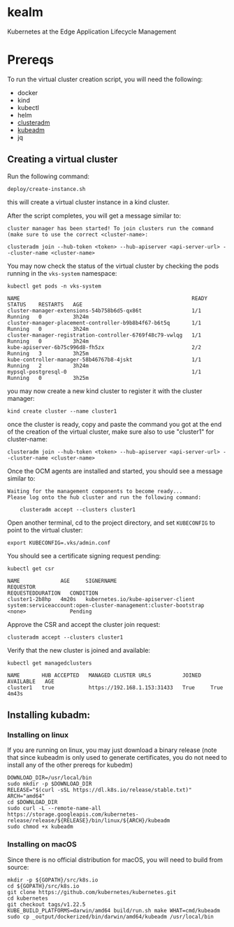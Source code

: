 # kealm

Kubernetes at the Edge Application Lifecycle Management

# Prereqs
To run the virtual cluster creation script, you will need the following:

- docker
- kind
- kubectl
- helm
- [clusteradm](https://github.com/open-cluster-management-io/clusteradm)
- [kubeadm](#installing-kubeadm)
- jq


## Creating a virtual cluster

Run the following command:

```
deploy/create-instance.sh 
```

this will create a virtual cluster instance in a kind cluster. 

After the script completes, you will get a message similar to:

```shell
cluster manager has been started! To join clusters run the command (make sure to use the correct <cluster-name>:

clusteradm join --hub-token <token> --hub-apiserver <api-server-url> --cluster-name <cluster-name>
```

You may now check the status of the virtual cluster by checking the pods running in the `vks-system` namespace:

```shell
kubectl get pods -n vks-system

NAME                                                       READY   STATUS    RESTARTS   AGE
cluster-manager-extensions-54b758b6d5-qx86t                1/1     Running   0          3h24m
cluster-manager-placement-controller-b9b8b4f67-b6t5q       1/1     Running   0          3h24m
cluster-manager-registration-controller-6769f48c79-vwlqg   1/1     Running   0          3h24m
kube-apiserver-6b75c996d8-fh5zx                            2/2     Running   3          3h25m
kube-controller-manager-58b46767b8-4jskt                   1/1     Running   2          3h24m
mypsql-postgresql-0                                        1/1     Running   0          3h25m
```

you may now create a new kind cluster to register it with the cluster manager:

```shell
kind create cluster --name cluster1
```

once the cluster is ready, copy and paste the command you got at the end of the creation of the virtual cluster, 
make sure also to use "cluster1" for cluster-name:

```shell
clusteradm join --hub-token <token> --hub-apiserver <api-server-url> --cluster-name <cluster-name>
```

Once the OCM agents are installed and started, you should see a message similar to:

```shell
Waiting for the management components to become ready...
Please log onto the hub cluster and run the following command:

    clusteradm accept --clusters cluster1
```    

Open another terminal, cd to the project directory, and set `KUBECONFIG` to point to the virtual cluster:

```shell
export KUBECONFIG=.vks/admin.conf
```

You should see a certificate signing request pending:

```shell
kubectl get csr

NAME             AGE     SIGNERNAME                            REQUESTOR                                                         REQUESTEDDURATION   CONDITION
cluster1-2b8hp   4m20s   kubernetes.io/kube-apiserver-client   system:serviceaccount:open-cluster-management:cluster-bootstrap   <none>              Pending
```

Approve the CSR and accept the cluster join request:

```shell
clusteradm accept --clusters cluster1
```

Verify that the new cluster is joined and available:

```shell
kubectl get managedclusters

NAME       HUB ACCEPTED   MANAGED CLUSTER URLS          JOINED   AVAILABLE   AGE
cluster1   true           https://192.168.1.153:31433   True     True        4m43s
```

## Installing kubadm:

### Installing on linux
If you are running on linux, you may just download a binary release (note that since kubeadm is only used to generate
certificates, you do not need to install any of the other prereqs for kubedm)

```shell
DOWNLOAD_DIR=/usr/local/bin
sudo mkdir -p $DOWNLOAD_DIR
RELEASE="$(curl -sSL https://dl.k8s.io/release/stable.txt)"
ARCH="amd64"
cd $DOWNLOAD_DIR
sudo curl -L --remote-name-all https://storage.googleapis.com/kubernetes-release/release/${RELEASE}/bin/linux/${ARCH}/kubeadm
sudo chmod +x kubeadm
```

### Installing on macOS
Since there is no official distribution for macOS, you will need to build from source:

```shell
mkdir -p ${GOPATH}/src/k8s.io
cd ${GOPATH}/src/k8s.io
git clone https://github.com/kubernetes/kubernetes.git
cd kubernetes
git checkout tags/v1.22.5
KUBE_BUILD_PLATFORMS=darwin/amd64 build/run.sh make WHAT=cmd/kubeadm
sudo cp _output/dockerized/bin/darwin/amd64/kubeadm /usr/local/bin
```


